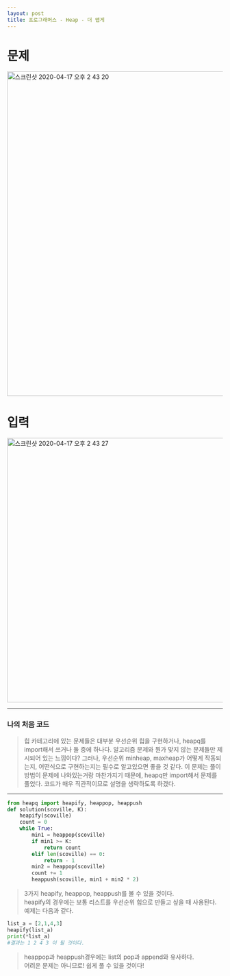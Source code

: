 ```yaml
---
layout: post
title: 프로그래머스 - Heap - 더 맵게
---
```



# 문제
<img width="757" alt="스크린샷 2020-04-17 오후 2 43 20" src="https://user-images.githubusercontent.com/37113547/79536175-5cf42d00-80ba-11ea-8a12-5c50b9ad4b8a.png">

# 입력
<img width="617" alt="스크린샷 2020-04-17 오후 2 43 27" src="https://user-images.githubusercontent.com/37113547/79536177-5d8cc380-80ba-11ea-8e3f-752fb41a60f1.png">

-----
### 나의 처음 코드
>  힙 카테고리에 있는 문제들은 대부분 우선순위 힙을 구현하거나, heapq를 import해서 쓰거나 둘 중에 하나다. 알고리즘 문제와 뭔가 맞지 않는 문제들만 제시되어 있는 느낌이다? 그러나, 우선순위 minheap, maxheap가 어떻게 작동되는지, 어떤식으로 구현하는지는 필수로 알고있으면 좋을 것 같다. 이 문제는 풀이방법이 문제에 나와있는거랑 마찬가지기 때문에, heapq만 import해서 문제를 풀었다. 코드가 매우 직관적이므로 설명을 생략하도록 하겠다.
-----

~~~python
from heapq import heapify, heappop, heappush
def solution(scoville, K):
    heapify(scoville)
    count = 0
    while True:
        min1 = heappop(scoville)
        if min1 >= K:
            return count
        elif len(scoville) == 0:
            return - 1
        min2 = heappop(scoville)
        count += 1
        heappush(scoville, min1 + min2 * 2)
~~~

>  3가지 heapify, heappop, heappush를 볼 수 있을 것이다.  
heapify의 경우에는 보통 리스트를 우선순위 힙으로 만들고 싶을 때 사용된다. 예제는 다음과 같다.
~~~python
list_a = [2,1,4,3]
heapify(list_a)
print(*list_a)
#결과는 1 2 4 3 이 될 것이다.
~~~  
> heappop과 heappush경우에는 list의 pop과 append와 유사하다.  
어려운 문제는 아니므로! 쉽게 풀 수 있을 것이다!
